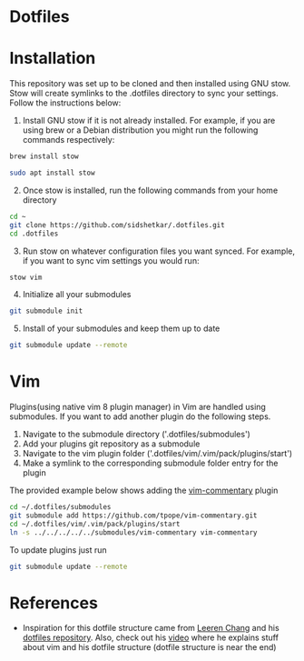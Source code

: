 # Dotfiles

# Installation
This repository was set up to be cloned and then installed using GNU stow. Stow will create symlinks to the .dotfiles directory to sync your settings. Follow the instructions below:
1. Install GNU stow if it is not already installed. For example, if you are using brew or a Debian distribution you might run the following commands respectively:
```zsh
brew install stow
```
```zsh
sudo apt install stow
```
2. Once stow is installed, run the following commands from your home directory
```zsh
cd ~
git clone https://github.com/sidshetkar/.dotfiles.git
cd .dotfiles
```
3. Run stow on whatever configuration files you want synced. For example, if you want to sync vim settings you would run:
```zsh
stow vim
```
4. Initialize all your submodules
```zsh
git submodule init
```

5. Install of your submodules and keep them up to date
```zsh
git submodule update --remote
```

# Vim
Plugins(using native vim 8 plugin manager) in Vim are handled using submodules. If you want to add another plugin do the following steps.
1. Navigate to the submodule directory ('.dotfiles/submodules') 
2. Add your plugins git repository as a submodule
3. Navigate to the vim plugin folder ('.dotfiles/vim/.vim/pack/plugins/start')
4. Make a symlink to the corresponding submodule folder entry for the plugin

The provided example below shows adding the [vim-commentary](https://github.com/tpope/vim-commentary) plugin
```zsh
cd ~/.dotfiles/submodules
git submodule add https://github.com/tpope/vim-commentary.git
cd ~/.dotfiles/vim/.vim/pack/plugins/start
ln -s ../../../../../submodules/vim-commentary vim-commentary
```
To update plugins just run
```zsh
git submodule update --remote
```

# References
* Inspiration for this dotfile structure came from [Leeren Chang](https://github.com/leeren/) and his [dotfiles repository](https://github.com/leeren/dotfiles). Also, check out his [video](https://www.youtube.com/watch?v=JFr28K65-5E) where he explains stuff about vim and his dotfile structure (dotfile structure is near the end) 
